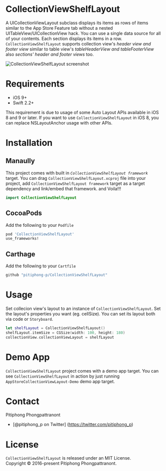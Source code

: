 # CollectionViewShelfLayout
A UICollectionViewLayout subclass displays its items as rows of items similar to the App Store Feature tab without a nested UITableView/UICollectionView hack. You can use a single data source for all of your contents. Each section displays its items in a row. `CollectionViewShelfLayout` supports collection view's *header view and footer view* similar to table view's *tableHeaderView and tableFooterView* also *sections' header and footer views* too.

![CollectionViewShelfLayout screenshot](https://s3.amazonaws.com/cocoacontrols_production/uploads/control_image/image/9666/CollectionViewShelfLayout_small.png)

# Requirements
- iOS 9+
- Swift 2.2+

This requirement is due to usage of some Auto Layout APIs available in iOS 8 and 9 or later.
 If you want to use `CollectionViewShelfLayout` in iOS 8, you can replace NSLayoutAnchor usage with other APIs.

# Installation
## Manaully
This project comes with built in *`CollectionViewShelfLayout framework`* target. You can drag `CollectionViewShelfLayout.xcproj` file into your project, add `CollectionViewShelfLayout framework` target as a target dependency and link/embed that framework. and Voila!!!
````swift
import CollectionViewShelfLayout
````
## CocoaPods
Add the following to your `Podfile`
````ruby
pod 'CollectionViewShelfLayout'
use_frameworks!
````
## Carthage
Add the following to your `Cartfile`
````ruby
github "pitiphong-p/CollectionViewShelfLayout"
````

# Usage
Set collecion view's layout to an instance of `CollectionViewShelfLayout`. Set the layout's properties you want (eg. cellSize). You can set its layout both via code or `Storyboard`.
````swift
let shelfLayout = CollectionViewShelfLayout()
shelfLayout.itemSize = CGSize(width: 100, height: 180)
collectionView.collectionViewLayout = shelfLayout
````

# Demo App
`CollectionViewShelfLayout` project comes with a demo app target. You can see `CollectionViewShelfLayout` in action by just running `AppStoreCollectionViewLayout-Demo` demo app target.
# Contact
Pitiphong Phongpattranont
- [@pitiphong_p on Twitter] (https://twitter.com/pitiphong_p)

# License
`CollectionViewShelfLayout` is released under an MIT License.  
Copyright © 2016-present Pitiphong Phongpattranont.



